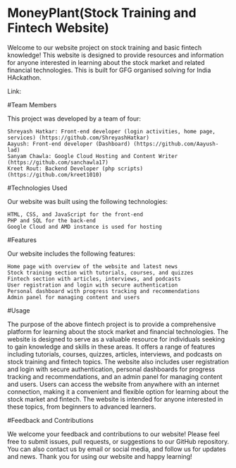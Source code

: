 # MoneyPlant(Stock Training and Fintech Website)

Welcome to our website project on stock training and basic fintech knowledge! This website is designed to provide resources and information for anyone interested in learning about the stock market and related financial technologies. This is built for GFG organised solving for India HAckathon.

Link:

#Team Members

This project was developed by a team of four:

    Shreyash Hatkar: Front-end developer (login activities, home page, services) (https://github.com/ShreyashHatkar)
    Aayush: Front-end developer (Dashboard) (https://github.com/Aayush-lad)
    Sanyam Chawla: Google Cloud Hosting and Content Writer  (https://github.com/sanchawla17)
    Kreet Rout: Backend Developer (php scripts) (https://github.com/kreet1010)

#Technologies Used

Our website was built using the following technologies:

    HTML, CSS, and JavaScript for the front-end
    PHP and SQL for the back-end
    Google Cloud and AMD instance is used for hosting

#Features

Our website includes the following features:

    Home page with overview of the website and latest news
    Stock training section with tutorials, courses, and quizzes
    Fintech section with articles, interviews, and podcasts
    User registration and login with secure authentication
    Personal dashboard with progress tracking and recommendations
    Admin panel for managing content and users


#Usage

The purpose of the above fintech project is to provide a comprehensive platform for learning about the stock market and financial technologies. The website is designed to serve as a valuable resource for individuals seeking to gain knowledge and skills in these areas. It offers a range of features including tutorials, courses, quizzes, articles, interviews, and podcasts on stock training and fintech topics. The website also includes user registration and login with secure authentication, personal dashboards for progress tracking and recommendations, and an admin panel for managing content and users. Users can access the website from anywhere with an internet connection, making it a convenient and flexible option for learning about the stock market and fintech. The website is intended for anyone interested in these topics, from beginners to advanced learners.

#Feedback and Contributions

We welcome your feedback and contributions to our website! Please feel free to submit issues, pull requests, or suggestions to our GitHub repository. You can also contact us by email or social media, and follow us for updates and news. Thank you for using our website and happy learning!

 

